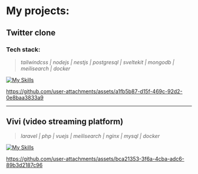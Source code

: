 
# My projects:



## Twitter clone


### Tech stack:

> *tailwindcss | nodejs | nestjs | postgresql | sveltekit | mongodb | meilisearch | docker*


[![My Skills](https://skillicons.dev/icons?i=tailwindcss,ts,nestjs,svelte,postgresql,mongodb,docker)](https://skillicons.dev)




https://github.com/user-attachments/assets/a1fb5b87-d15f-469c-92d2-0e8baa3833a9


---

## Vivi (video streaming platform)
> *laravel | php | vuejs | meilisearch | nginx | mysql | docker*

[![My Skills](https://skillicons.dev/icons?i=laravel,php,vuejs,nginx,mysql,docker)](https://skillicons.dev)



https://github.com/user-attachments/assets/bca21353-3f6a-4cba-adc6-89b3d2187c96


